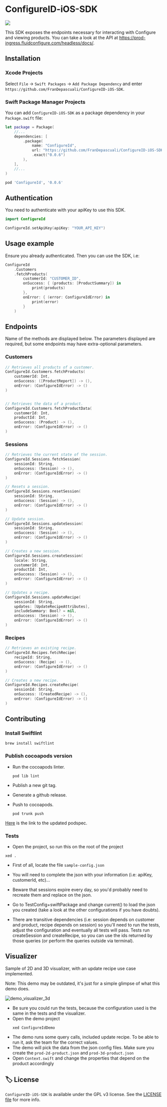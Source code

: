 # ConfigureID-iOS-SDK

<a href="https://github.com/apple/swift-package-manager">
  <img src="https://img.shields.io/badge/spm-compatible-brightgreen.svg?style=flat" />
</a>

This SDK exposes the endpoints necessary for interacting with Configure and viewing products.
You can take a look at the API at https://prod-ingress.fluidconfigure.com/headless/docs/.

## Installation

### Xcode Projects

Select `File` -> `Swift Packages` -> `Add Package Dependency` and enter `https://github.com/FranDepascuali/ConfigureID-iOS-SDK`.

### Swift Package Manager Projects

You can add `ConfigureID-iOS-SDK` as a package dependency in your `Package.swift` file:

```swift
let package = Package(
    //...
    dependencies: [
        .package(
            name: "ConfigureId",
            url: "https://github.com/FranDepascuali/ConfigureID-iOS-SDK",
            .exact("0.0.6")
        ),
    ],
    //...
)
```

```ruby
pod 'ConfigureId', '0.0.6'
```

### 

## Authentication
You need to authenticate with your apiKey to use this SDK.
```swift
import ConfigureId

ConfigureId.setApiKey(apiKey: "YOUR_API_KEY")
```

## Usage example

Ensure you already authenticated. Then you can use the SDK, i.e:

```swift
ConfigureId
    .Customers
    .fetchProducts(
        customerId: "CUSTOMER_ID",
        onSuccess: { (products: [ProductSummary]) in
            print(products)
        },
        onError: { (error: ConfigureIdError) in
            print(error)
        }
    )
```

## Endpoints

Name of the methods are displayed below. The parameters displayed are required, but some endpoints may have extra-optional parameters.

### Customers

```swift
// Retrieves all products of a customer.
ConfigureId.Customers.fetchProducts(
    customerId: Int,
    onSuccess: ([ProductReport]) -> (),
    onError: (ConfigureIdError) -> ()
)


// Retrieves the data of a product.
ConfigureId.Customers.fetchProductData(
    customerId: Int,
    productId: Int,
    onSuccess: (Product) -> (),
    onError: (ConfigureIdError) -> ()
)
```

### Sessions 
```swift
// Retrieves the current state of the session. 
ConfigureId.Sessions.fetchSession(
    sessionId: String,
    onSuccess: (Session) -> (),
    onError: (ConfigureIdError) -> ()
)

// Resets a session.
ConfigureId.Sessions.resetSession(
    sessionId: String,
    onSuccess: (Session) -> (),
    onError: (ConfigureIdError) -> ()
)

// Update session.
ConfigureId.Sessions.updateSession(
    sessionId: String,
    onSuccess: (Session) -> (),
    onError: (ConfigureIdError) -> ()
)

// Creates a new session.
ConfigureId.Sessions.createSession(
    locale: String,
    customerId: Int,
    productId: Int,
    onSuccess: (Session) -> (),
    onError: (ConfigureIdError) -> ()
)

// Updates a recipe.
ConfigureId.Sessions.updateRecipe(
    sessionId: String,
    updates: [UpdateRecipeAttributes],
    includeSummary: Bool? = nil,
    onSuccess: (Session) -> (),
    onError: (ConfigureIdError) -> ()
)
```

### Recipes
```swift
// Retrieves an existing recipe.
ConfigureId.Recipes.fetchRecipe(
    recipeId: String,
    onSuccess: (Recipe) -> (),
    onError: (ConfigureIdError) -> ()
)

// Creates a new recipe. 
ConfigureId.Recipes.createRecipe(
    sessionId: String, 
    onSuccess: (CreatedRecipe) -> (),
    onError: (ConfigureIdError) -> ()
)
```

## Contributing

### Install Swiftlint
```
brew install swiftlint
```

### Publish cocoapods version

- Run the cocoapods linter.
    ```
    pod lib lint
    ```

- Publish a new git tag.

- Generate a github release.

- Push to cocoapods.
    ```
    pod trunk push
    ```

[Here](https://github.com/CocoaPods/Specs/tree/master/Specs/a/b/6/ConfigureId) is the link to the updated podspec.

### Tests

- Open the project, so run this on the root of the project
```
xed .
```

- First of all, locate the file `sample-config.json`

- You will need to complete the json with your information (i.e: apiKey, customerId, etc)...

- Beware that sessions expire every day, so you'd probably need to recreate them and replace on the json.

- Go to TestConfig+swiftPackage and change current() to load the json you created (take a look at the other configurations if you have doubts).

- There are transitive dependencies (i.e: session depends on customer and product, recipe depends on session) so you'll need to run the tests, adjust the configuration and eventually all tests will pass.
Tests run createSession and createRecipe, so you can use the ids returned by those queries (or perform the queries outside via terminal).

## Visualizer

Sample of 2D and 3D visualizer, with an update recipe use case implemented.

Note: This demo may be outdated, it's just for a simple glimpse of what this demo does.

![demo_visualizer_3d](https://user-images.githubusercontent.com/12101394/173745047-e096264a-6ec7-4cea-8db9-651929b28b5f.gif)

- Be sure you could run the tests, because the configuration used is the same in the tests and the visualizer.
- Open the demo project
    ```
    xed ConfigureIdDemo
    ```
- The demo runs some query calls, included update recipe. To be able to run it, ask the team for the correct values.
- The demo will pick the data from the json config files. Make sure you create the `prod-2d-product.json` and `prod-3d-product.json`
- Open `Context.swift` and change the properties that depend on the product accordingly

## 🏷 License

`ConfigureID-iOS-SDK` is available under the GPL v3 license. See the [LICENSE file](./LICENSE) for more info.

[license-image]: https://img.shields.io/badge/License-MIT-blue.svg
[license-url]: LICENSE
